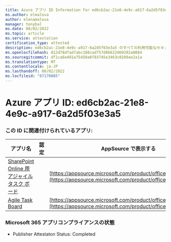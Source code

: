 ```yaml
---
title: Azure アプリ ID Information for ed6cb2ac-21e8-4e9c-a917-6a2d5f03e3a5
ms.author: elmalova
author: elenamalova
manager: tonybal
ms.date: 08/02/2022
ms.topic: article
ms.service: attestation
certification_type: attested
description: ed6cb2ac-21e8-4e9c-a917-6a2d5f03e3a5 のすべての利用可能なセキュリティとコンプライアンス情報。
ms.openlocfilehash: 812d78dfad7abc188cad757d8b622d69282a0884
ms.sourcegitcommit: df1ca6e491e75450a6f83745e3463c0289ae2a1a
ms.translationtype: MT
ms.contentlocale: ja-JP
ms.lasthandoff: 08/02/2022
ms.locfileid: "67170085"
---
```

# <a name="azure-app-id-ed6cb2ac-21e8-4e9c-a917-6a2d5f03e3a5"></a>Azure アプリ ID: ed6cb2ac-21e8-4e9c-a917-6a2d5f03e3a5


### <a name="apps-associated-with-this-id"></a>この ID に関連付けられているアプリ:
| **アプリ名** | **認定** | **AppSource で表示する** |
|--------------|---------------|-----------------------|
| [SharePoint Online 用アジャイル タスク ボード](../forward/WA200002087.md) |  | [https://appsource.microsoft.com/product/office/WA200002087](https://appsource.microsoft.com/product/office/WA200002087) |
| [Agile Task Board](../forward/WA200002162.md) |  | [https://appsource.microsoft.com/product/office/WA200002162](https://appsource.microsoft.com/product/office/WA200002162) |

### <a name="microsoft-365-app-compliance-status"></a>Microsoft 365 アプリコンプライアンスの状態
- Publisher Attestaton Status: Completed
